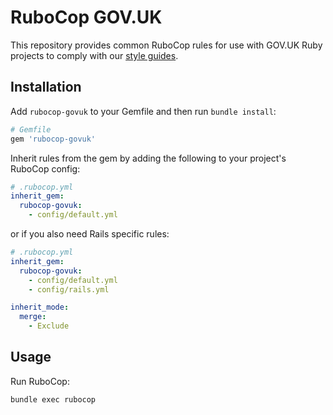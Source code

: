 # RuboCop GOV.UK

This repository provides common RuboCop rules for use with GOV.UK Ruby projects to comply with our [style guides][guides].

## Installation

Add `rubocop-govuk` to your Gemfile and then run `bundle install`:

```ruby
# Gemfile
gem 'rubocop-govuk'
```

Inherit rules from the gem by adding the following to your project's RuboCop config:

```yaml
# .rubocop.yml
inherit_gem:
  rubocop-govuk:
    - config/default.yml
```

or if you also need Rails specific rules:

```yaml
# .rubocop.yml
inherit_gem:
  rubocop-govuk:
    - config/default.yml
    - config/rails.yml

inherit_mode:
  merge:
    - Exclude
```

## Usage

Run RuboCop:

```sh
bundle exec rubocop
```

[guides]: https://github.com/alphagov/styleguides
